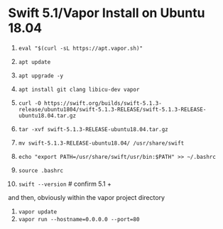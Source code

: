 # Swift 5.1/Vapor Install on Ubuntu 18.04

1. `eval "$(curl -sL https://apt.vapor.sh)"`
1. `apt update`
1. `apt upgrade -y`
1. `apt install git clang libicu-dev vapor`


1. `curl -O https://swift.org/builds/swift-5.1.3-release/ubuntu1804/swift-5.1.3-RELEASE/swift-5.1.3-RELEASE-ubuntu18.04.tar.gz`
1. `tar -xvf swift-5.1.3-RELEASE-ubuntu18.04.tar.gz` 
1. `mv swift-5.1.3-RELEASE-ubuntu18.04/ /usr/share/swift`
1. `echo "export PATH=/usr/share/swift/usr/bin:$PATH" >> ~/.bashrc`
1. `source .bashrc` 
1. `swift --version` # confirm 5.1 +

and then, obviously within the vapor project directory

1. `vapor update`
1. `vapor run --hostname=0.0.0.0 --port=80`


